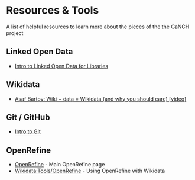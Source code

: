 # Resources & Tools
A list of helpful resources to learn more about the pieces of the the GaNCH project

## Linked Open Data
* [Intro to Linked Open Data for Libraries](http://hdl.handle.net/20.500.12322/auc.rwwlpub:0029)

## Wikidata
* [Asaf Bartov: Wiki + data = Wikidata (and why you should care) [video]](https://www.youtube.com/watch?v=24DOvuZWaD0)

## Git / GitHub
* [Intro to Git](https://guides.github.com/introduction/git-handbook/)

## OpenRefine
* [OpenRefine](http://openrefine.org/) - Main OpenRefine page
* [Wikidata:Tools/OpenRefine](https://www.wikidata.org/wiki/Wikidata:Tools/OpenRefine) - Using OpenRefine with Wikidata
